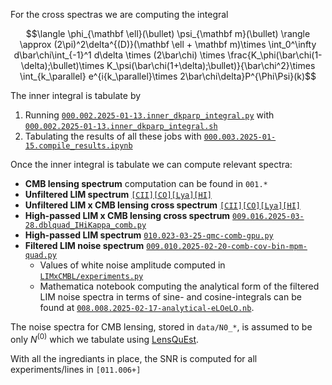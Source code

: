 For the cross spectras we are computing the integral

$$\langle \phi_{\mathbf \ell}(\bullet) \psi_{\mathbf m}(\bullet) \rangle \approx (2\pi)^2\delta^{(D)}(\mathbf \ell + \mathbf m)\times \int_0^\infty d\bar\chi\int_{-1}^1 d\delta \times (2\bar\chi) \times \frac{K_\phi(\bar\chi(1-\delta);\bullet)\times K_\psi(\bar\chi(1+\delta);\bullet)}{\bar\chi^2}\times \int_{k_\parallel} e^{i{k_\parallel}\times 2\bar\chi\delta}P^{\Phi\Psi}(k)$$

The inner integral is tabulate by
1. Running [`000.002.2025-01-13.inner_dkparp_integral.py`](000.002.2025-01-13.inner_dkparp_integral.py) with [`000.002.2025-01-13.inner_dkparp_integral.sh`](000.002.2025-01-13.inner_dkparp_integral.sh)
2. Tabulating the results of all these jobs with [`000.003.2025-01-15.compile_results.ipynb`](000.003.2025-01-15.compile_results.ipynb)

Once the inner integral is tabulate we can compute relevant spectra:
- **CMB lensing spectrum** computation can be found in `001.*`
- **Unfiltered LIM spectrum** [`[CII]`](010.000.2025-02-24.LIM_auto.ipynb)[`[CO]`](010.000.2025-03-11.LIM_auto_CO.ipynb)[`[Lya]`](010.000.2025-03-13.LIM_auto_Lya.ipynb)[`[HI]`](010.000.2025-03-18.LIM_auto_HI.ipynb)
- **Unfiltered LIM x CMB lensing cross spectrum** [`[CII]`](009.013.2025-03-04-Ik-quad-external.ipynb)[`[CO]`](009.015.2025-03-11-Ik-quad-external-CO.ipynb)[`[Lya]`](009.015.2025-03-11-Ik-quad-external-Lya.ipynb)[`[HI]`](009.015.2025-03-18-Ik-quad-external-HI.ipynb)
- **High-passed LIM x CMB lensing cross spectrum** [`009.016.2025-03-28.dblquad_IHiKappa_comb.py`](009.016.2025-03-28.dblquad_IHiKappa_comb.py)
- **High-passed LIM spectrum** [`010.023-03-25-qmc-comb-gpu.py`](010.023-03-25-qmc-comb-gpu.py)
- **Filtered LIM noise spectrum** [`009.010.2025-02-20-comb-cov-bin-mpm-quad.py`](009.010.2025-02-20-comb-cov-bin-mpm-quad.py)
    - Values of white noise amplitude computed in [`LIMxCMBL/experiments.py`](LIMxCMBL/experiments.py) 
    - Mathematica notebook computing the analytical form of the filtered LIM noise spectra in terms of sine- and cosine-integrals can be found at [`008.008.2025-02-17-analytical-eLOeLO.nb`](008.008.2025-02-17-analytical-eLOeLO.nb).

The noise spectra for CMB lensing, stored in `data/N0_*`, is assumed to be only $N^{(0)}$ which we tabulate using [LensQuEst](https://github.com/DelonShen/LensQuEst).

With all the ingrediants in place, the SNR is computed for all experiments/lines in `[011.006+]`
